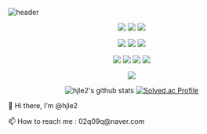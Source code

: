 ![header](https://capsule-render.vercel.app/api?type=Waving&color=auto&height=200&section=header&text=Hello&fontSize=70)

<div align="center">
<p>
  <img src="https://img.shields.io/badge/Spring-6DB33F?style=for-the-badge&logo=spring&logoColor=white"/>
  <img src="https://img.shields.io/badge/SpringBoot-6DB33F?style=for-the-badge&logo=springboot&logoColor=white"/>
  <img src="https://img.shields.io/badge/SpringCloud-FF3300?style=for-the-badge&logo=soundcloud&logoColor=white"/>
<p>
  <img src="https://img.shields.io/badge/Java-FF9E0F?style=for-the-badge&logo=angellist&logoColor=white"/>
  <img src="https://img.shields.io/badge/Python-3776AB?style=for-the-badge&logo=python&logoColor=white"/>
  <img src="https://img.shields.io/badge/CSharp-239120?style=for-the-badge&logo=csharp&logoColor=white"/>
<p>
  <img src="https://img.shields.io/badge/MariaDB-003545?style=for-the-badge&logo=mariadb&logoColor=white"/>
  <img src="https://img.shields.io/badge/MySQL-4479A1?style=for-the-badge&logo=mysql&logoColor=white"/>
  <img src="https://img.shields.io/badge/MongoDB-47A248?style=for-the-badge&logo=mongodb&logoColor=white"/>
  <img src="https://img.shields.io/badge/Firebase-FFCA28?style=for-the-badge&logo=firebase&logoColor=white"/>
<p>
  <img src="https://img.shields.io/badge/Git-F05032?style=for-the-badge&logo=git&logoColor=white"/> 
  

![hjle2's github stats](https://github-readme-stats.vercel.app/api?username=hjle2&show_icons=true)
[![Solved.ac Profile](http://mazassumnida.wtf/api/v2/generate_badge?boj=hihyeon29)](https://solved.ac/hihyeon29/)
</div> 

<!---
hjle2/hjle2 is a ✨ special ✨ repository because its `README.md` (this file) appears on your GitHub profile.
You can click the Preview link to take a look at your changes.
--->

👋 Hi there, I’m @hjle2 
<p>
📫 How to reach me : 02q09q@naver.com

